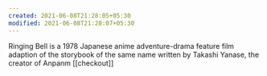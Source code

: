 ```yaml
---
created: 2021-06-08T21:28:05+05:30
modified: 2021-06-08T21:28:07+05:30
---
```


Ringing Bell is a 1978 Japanese anime adventure-drama feature film adaption of the storybook of the same name written by Takashi Yanase, the creator of Anpanm
[[checkout]]